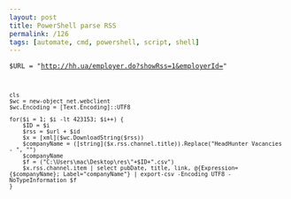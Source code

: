 ```yaml
---
layout: post
title: PowerShell parse RSS
permalink: /126
tags: [automate, cmd, powershell, script, shell]
---
```


<code>$URL = "http://hh.ua/employer.do?showRss=1&employerId="

    cls
    $wc = new-object net.webclient
    $wc.Encoding = [Text.Encoding]::UTF8

    for($i = 1; $i -lt 423153; $i++) {
        $ID = $i
        $rss = $url + $id
        $x = [xml]($wc.DownloadString($rss))
        $companyName = ([string]($x.rss.channel.title)).Replace("HeadHunter Vacancies - ", "")
        $companyName
        $f = ("C:\Users\mac\Desktop\res\"+$ID+".csv")
        $x.rss.channel.item | select pubDate, title, link, @{Expression={$companyName}; Label="companyName"} | export-csv -Encoding UTF8 -NoTypeInformation $f
    }

